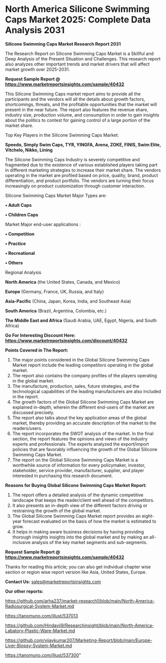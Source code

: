 # North America Silicone Swimming Caps Market 2025: Complete Data Analysis 2031

<strong>Silicone Swimming Caps Market Research Report 2031</strong>

The Research Report on Silicone Swimming Caps Market is a Skillful and Deep Analysis of the Present Situation and Challenges. This research report also analyzes other important trends and market drivers that will affect market growth over 2025-2031.

<strong>Request Sample Report @ <a href=https://www.marketreportsinsights.com/sample/40432>https://www.marketreportsinsights.com/sample/40432</a></strong>

This Silicone Swimming Caps market report aims to provide all the participants and the vendors will all the details about growth factors, shortcomings, threats, and the profitable opportunities that the market will present in the near future. The report also features the revenue share, industry size, production volume, and consumption in order to gain insights about the politics to contest for gaining control of a large portion of the market share.

Top Key Players in the Silicone Swimming Caps Market:

<strong>Speedo, Simply Swim Caps, TYR, YINGFA, Arena, ZOKE, FINIS, Swim Elite, Vitchelo, Nikko, Lining</strong>

The Silicone Swimming Caps Industry is severely competitive and fragmented due to the existence of various established players taking part in different marketing strategies to increase their market share. The vendors operating in the market are profiled based on price, quality, brand, product differentiation, and product portfolio. The vendors are turning their focus increasingly on product customization through customer interaction.

Silicone Swimming Caps Market Major Types are:

<strong>•  Adult Caps

•  Children Caps</strong>

Market Major end-user applications :

<strong>•  Competition

•  Practice

•  Recreational

•  Others</strong>

Regional Analysis

</u><strong><b>North America</b></strong> (the United States, Canada, and Mexico)

<strong><b>Europe </b></strong>(Germany, France, UK, Russia, and Italy)

<strong><b>Asia-Pacific</b></strong> (China, Japan, Korea, India, and Southeast Asia)

<strong><b>South America</b></strong> (Brazil, Argentina, Colombia, etc.)

<strong><b>The Middle East and Africa</b></strong> (Saudi Arabia, UAE, Egypt, Nigeria, and South Africa)

<strong>Go For Interesting Discount Here: <a href=https://www.marketreportsinsights.com/discount/40432>https://www.marketreportsinsights.com/discount/40432</a></strong>

<strong>Points Covered in The Report:</strong>
<ol>
  <li>The major points considered in the Global Silicone Swimming Caps Market report include the leading competitors operating in the global market.</li>
  <li>The report also contains the company profiles of the players operating in the global market.</li>
  <li>The manufacture, production, sales, future strategies, and the technological capabilities of the leading manufacturers are also included in the report.</li>
  <li>The growth factors of the Global Silicone Swimming Caps Market are explained in-depth, wherein the different end-users of the market are discussed precisely.</li>
  <li>The report also talks about the key application areas of the global market, thereby providing an accurate description of the market to the readers/users.</li>
  <li>The report incorporates the SWOT analysis of the market. In the final section, the report features the opinions and views of the industry experts and professionals. The experts analyzed the export/import policies that are favorably influencing the growth of the Global Silicone Swimming Caps Market.</li>
  <li>The report on the Global Silicone Swimming Caps Market is a worthwhile source of information for every policymaker, investor, stakeholder, service provider, manufacturer, supplier, and player interested in purchasing this research document.</li>
</ol>
<strong>Reasons for Buying Global Silicone Swimming Caps Market Report:</strong>

<ol>
  <li>The report offers a detailed analysis of the dynamic competitive landscape that keeps the reader/client well ahead of the competitors.</li>
  <li>It also presents an in-depth view of the different factors driving or restraining the growth of the global market.</li>
  <li>The Global Silicone Swimming Caps Market report provides an eight-year forecast evaluated on the basis of how the market is estimated to grow.</li>
  <li>It helps in making aware business decisions by having providing thorough insights insights into the global market and by making an all-inclusive analysis of the key market segments and sub-segments.</li>
</ol>
<strong>Request Sample Report @ <a href=https://www.marketreportsinsights.com/sample/40432>https://www.marketreportsinsights.com/sample/40432</a></strong>


Thanks for reading this article; you can also get individual chapter wise section or region wise report version like Asia, United States, Europe.

<strong>Contact Us:</strong>
sales@marketreportsinsights.com

<strong>Our other reports:</strong>

<a href=https://github.com/arha237/market-research1/blob/main/North-America-Radiosurgical-System-Market.md>https://github.com/arha237/market-research1/blob/main/North-America-Radiosurgical-System-Market.md</a>

<a href=https://tanomuno.com/illust/537013>https://tanomuno.com/illust/537013</a>

<a href=https://github.com/Hindavii9/Researchinsight/blob/main/North-America-Labatory-Plastic-Ware-Market.md>https://github.com/Hindavii9/Researchinsight/blob/main/North-America-Labatory-Plastic-Ware-Market.md</a>

<a href=https://github.com/vijaykumar207/Marketing-Report/blob/main/Europe-Liver-Biopsy-System-Market.md>https://github.com/vijaykumar207/Marketing-Report/blob/main/Europe-Liver-Biopsy-System-Market.md</a>

<a href=https://tanomuno.com/illust/537300>https://tanomuno.com/illust/537300</a>"
